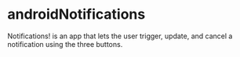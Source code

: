 # androidNotifications

Notifications! is an app that lets the user trigger, update, and cancel a notification using the three buttons.
